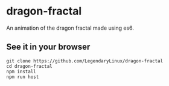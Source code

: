 # dragon-fractal
An animation of the dragon fractal made using es6.

## See it in your browser
```shell
git clone https://github.com/LegendaryLinux/dragon-fractal
cd dragon-fractal
npm install
npm run host
```
